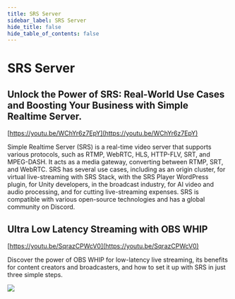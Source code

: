 ```yaml
---
title: SRS Server
sidebar_label: SRS Server
hide_title: false
hide_table_of_contents: false
---
```


# SRS Server

## Unlock the Power of SRS: Real-World Use Cases and Boosting Your Business with Simple Realtime Server.

[https://youtu.be/WChYr6z7EpY](https://youtu.be/WChYr6z7EpY)

Simple Realtime Server (SRS) is a real-time video server that supports various protocols, such as RTMP, WebRTC, HLS, 
HTTP-FLV, SRT, and MPEG-DASH. It acts as a media gateway, converting between RTMP, SRT, and WebRTC. SRS has several 
use cases, including as an origin cluster, for virtual live-streaming with SRS Stack, with the SRS Player WordPress 
plugin, for Unity developers, in the broadcast industry, for AI video and audio processing, and for cutting 
live-streaming expenses. SRS is compatible with various open-source technologies and has a global community on 
Discord.

## Ultra Low Latency Streaming with OBS WHIP

[https://youtu.be/SqrazCPWcV0](https://youtu.be/SqrazCPWcV0)

Discover the power of OBS WHIP for low-latency live streaming, its benefits for content creators and broadcasters, 
and how to set it up with SRS in just three simple steps.

![](https://ossrs.net/gif/v1/sls.gif?site=ossrs.io&path=/lts/tutorial/en/v6/srs-server)

